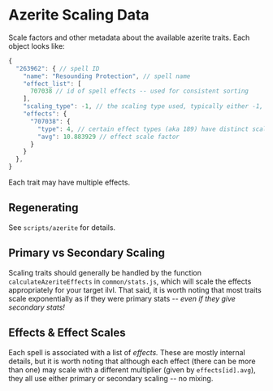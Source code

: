 # Azerite Scaling Data

Scale factors and other metadata about the available azerite traits. Each
object looks like:

```js
{
  "263962": { // spell ID
    "name": "Resounding Protection", // spell name
    "effect_list": [
      707038 // id of spell effects -- used for consistent sorting
    ],
    "scaling_type": -1, // the scaling type used, typically either -1, -7, or -8
    "effects": {
      "707038": {
        "type": 4, // certain effect types (aka 189) have distinct scaling types
        "avg": 10.883929 // effect scale factor
      }
    }
  },
}
```

Each trait may have multiple effects.

## Regenerating

See `scripts/azerite` for details.

## Primary vs Secondary Scaling

Scaling traits should generally be handled by the function
`calculateAzeriteEffects` in `common/stats.js`, which will scale the effects
appropriately for your target ilvl. That said, it is worth noting that most
traits scale exponentially as if they were primary stats -- *even if they give
secondary stats!*

## Effects & Effect Scales

Each spell is associated with a list of *effects.* These are mostly internal
details, but it is worth noting that although each effect (there can be more than
one) may scale with a different multiplier (given by `effects[id].avg`), they
all use either primary or secondary scaling -- no mixing.
